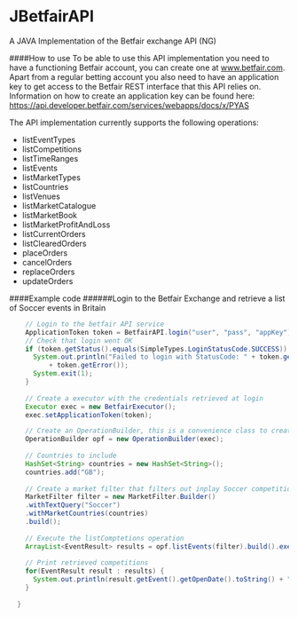 JBetfairAPI
===========

A JAVA Implementation of the Betfair exchange API (NG)

####How to use
To be able to use this API implementation you need to have a functioning Betfair account, you can create one at www.betfair.com. Apart from a regular betting account you also need to have an application key to get access to the Betfair REST interface that this API relies on. Information on how to create an application key can be found here: https://api.developer.betfair.com/services/webapps/docs/x/PYAS

The API implementation currently supports the following operations:
- listEventTypes
- listCompetitions
- listTimeRanges
- listEvents
- listMarketTypes
- listCountries
- listVenues
- listMarketCatalogue
- listMarketBook
- listMarketProfitAndLoss
- listCurrentOrders
- listClearedOrders
- placeOrders
- cancelOrders
- replaceOrders
- updateOrders

####Example code
######Login to the Betfair Exchange and retrieve a list of Soccer events in Britain
```Java
    // Login to the betfair API service
    ApplicationToken token = BetfairAPI.login("user", "pass", "appKey");
    // Check that login went OK 
    if (token.getStatus().equals(SimpleTypes.LoginStatusCode.SUCCESS)) {
      System.out.println("Failed to login with StatusCode: " + token.getStatus() + " error: "
          + token.getError());
      System.exit(1);
    }
    
    // Create a executor with the credentials retrieved at login
    Executor exec = new BetfairExecutor();
    exec.setApplicationToken(token);

    // Create an OperationBuilder, this is a convenience class to create operation objects
    OperationBuilder opf = new OperationBuilder(exec);
    
    // Countries to include
    HashSet<String> countries = new HashSet<String>();
    countries.add("GB");
    
    // Create a market filter that filters out inplay Soccer competitions
    MarketFilter filter = new MarketFilter.Builder()
    .withTextQuery("Soccer")
    .withMarketCountries(countries)
    .build();
    
    // Execute the listComptetions operation
    ArrayList<EventResult> results = opf.listEvents(filter).build().execute();
    
    // Print retrieved competitions
    for(EventResult result : results) {
      System.out.println(result.getEvent().getOpenDate().toString() + " " + result.getEvent().getName());
    }
    
  }
```
